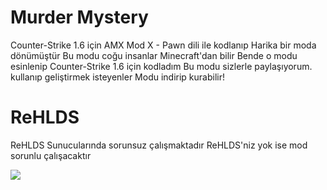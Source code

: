 # Murder Mystery
Counter-Strike 1.6 için
AMX Mod X - Pawn dili ile kodlanıp
Harika bir moda dönümüştür
Bu modu coğu insanlar Minecraft'dan bilir
Bende o modu esinlenip Counter-Strike 1.6 için kodladım
Bu modu sizlerle paylaşıyorum. kullanıp geliştirmek isteyenler
Modu indirip kurabilir!

# ReHLDS
ReHLDS Sunucularında sorunsuz çalışmaktadır
ReHLDS'niz yok ise mod sorunlu çalışacaktır

<img src="https://cdn.discordapp.com/attachments/1075338046217650247/1084571985889198140/Picsart_23-03-12_23-20-18-169.jpg">
